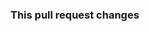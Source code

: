 <!-- Please use this line to close one or multiple issues when this pullrequest gets merged
You can add another line right under the first one:
closes #1234
closes #1235
-->

### This pull request changes

<!-- Please describe what your pull request is changing -->
